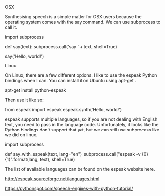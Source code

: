 OSX

Synthesising speech is a simple matter for OSX users because the operating system comes with the say  command. We can use subprocess  to call it.

import subprocess

def say(text):
    subprocess.call('say ' + text, shell=True)

say('Hello, world!')

Linux

On Linux, there are a few different options. I like to use the espeak  Python bindings when I can. You can install it on Ubuntu using apt-get .

apt-get install python-espeak

Then use it like so:


from espeak import espeak
espeak.synth('Hello, world!')

espeak  supports multiple languages, so if you are not dealing with English text, you need to pass in the language code. Unfortunately, it looks like the Python bindings don’t support that yet, but we can still use subprocess  like we did on linux.

import subprocess

def say_with_espeak(text, lang="en"):
    subprocess.call("espeak -v {0} {1}".format(lang, text), shell=True)

The list of available languages can be found on the espeak website here.

http://espeak.sourceforge.net/languages.html

https://pythonspot.com/speech-engines-with-python-tutorial/